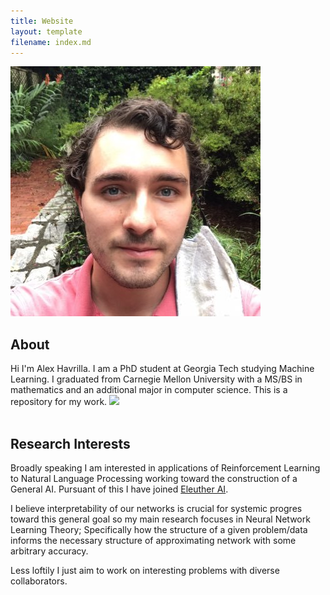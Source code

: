 ```yaml
---
title: Website
layout: template
filename: index.md
---
```


<img src="artifacts/alexh.jpg" class="portrait">


## About
<div>
Hi I'm Alex Havrilla. I am a PhD student at Georgia Tech studying Machine Learning. I graduated from Carnegie Mellon University with a MS/BS in mathematics and an additional major in computer science. This is a repository for my work.
<img src="alexh.jpg" class="portrait">
</div>

<br/>

## Research Interests

Broadly speaking I am interested in applications of Reinforcement Learning to Natural Language Processing working toward the construction of a General AI. Pursuant of this I have joined <a href="https://github.com/Dahoas/DeepGalerkinMethod">Eleuther AI</a>.

I believe interpretability of our networks is crucial for systemic progres toward this general goal so my main research focuses in Neural Network Learning Theory; Specifically how the structure of a given problem/data informs the necessary structure of approximating network with some arbitrary accuracy.

Less loftily I just aim to work on interesting problems with diverse collaborators.
